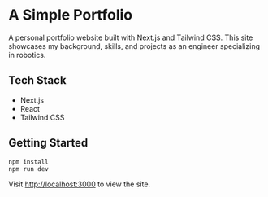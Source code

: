 # A Simple Portfolio

A personal portfolio website built with Next.js and Tailwind CSS. This site showcases my background, skills, and projects as an engineer specializing in robotics.

## Tech Stack
- Next.js
- React
- Tailwind CSS

## Getting Started
```
npm install
npm run dev
```

Visit [http://localhost:3000](http://localhost:3000) to view the site.